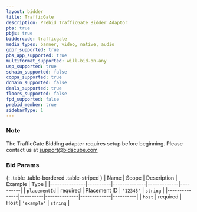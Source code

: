 ```yaml
---
layout: bidder
title: TrafficGate
description: Prebid TrafficGate Bidder Adaptor
pbs: true
pbjs: true
biddercode: trafficgate
media_types: banner, video, native, audio
gdpr_supported: true
pbs_app_supported: true
multiformat_supported: will-bid-on-any
usp_supported: true
schain_supported: false
coppa_supported: true
dchain_supported: false
deals_supported: true
floors_supported: false
fpd_supported: false
prebid_member: true
sidebarType: 1
---
```


### Note

The TrafficGate Bidding adapter requires setup before beginning. Please contact us at <support@bidscube.com>

### Bid Params

{: .table .table-bordered .table-striped }
| Name          | Scope    | Description  | Example     | Type     |
|---------------|----------|--------------|-------------|----------|
| `placementId` | required | Placement ID | `'12345'`   | `string` |
|---------------|----------|--------------|-------------|----------|
| `host`        | required | Host         | `'example'` | `string` |
